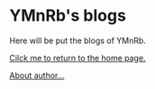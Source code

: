 # YMnRb's blogs

Here will be put the blogs of YMnRb.

[Cilck me to return to the home page.](/)

[About author...](about/)